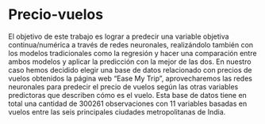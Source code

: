 # Precio-vuelos

El objetivo de este trabajo es lograr a predecir una variable objetiva continua/numérica a
través de redes neuronales, realizándolo también con los modelos tradicionales como la
regresión y hacer una comparación entre ambos modelos y aplicar la predicción con la
mejor de las dos.
En nuestro caso hemos decidido elegir una base de datos relacionado con precios de vuelos
obtenidos la página web “Ease My Trip”, aprovecharemos las redes neuronales para
predecir el precio de vuelos según las otras variables predictoras que describen cómo es el
vuelo. Esta base de datos tiene en total una cantidad de 300261 observaciones con 11
variables basadas en vuelos entre las seis principales ciudades metropolitanas de India.
